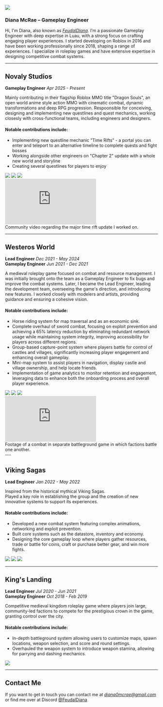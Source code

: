 <img src="https://github.com/user-attachments/assets/d72bb18e-6730-4de9-b897-7088cd1c1dbc" class="profile">

<h3>Diana McRae – Gameplay Engineer</h3>

Hi, I'm Diana, also known as [*FeudalDiana*](https://www.roblox.com/users/17443035/profile). I’m a passionate Gameplay Engineer with deep expertise in Luau, with a strong focus on crafting engaging player experiences. I started developing on Roblox in 2016 and have been working professionally since 2018, shaping a range of experiences. I specialize in roleplay games and have extensive expertise in designing competitive combat systems.

<div style="clear:both"></div>

---

## Novaly Studios
<div class="cv-entry">
    <strong>Gameplay Engineer</strong>
    <span></span>
    <em>Apr 2025 - Present</em>
</div>

Mainly contributing in their flagship Roblox MMO title "Dragon Souls", an open world anime style action MMO with cinematic combat, dynamic transformations and deep RPG progression. Respoonsible for conceiving, designing and implementing new questlines and quest mechanics, working closesly with cross-functional teams, including engineers and designers.

#### Notable contributions include:
- Implementing new questline mechanic "Time Rifts" - a portal you can enter and teleport to an alternative timeline to complete quests and fight bosses
- Working alongside other engineers on "Chapter 2" update with a whole new world and storyline
- Creating several questlines for players to enjoy

<div class="image-group">
    <img src="https://github.com/user-attachments/assets/b76cd821-06b2-48dd-83a5-2a23610ac6d9" >
    <img src="https://github.com/user-attachments/assets/c06aec6a-3627-4dee-aa4a-34f5e67a2afb" >
    <img src="https://github.com/user-attachments/assets/c66ac7a3-afe0-45d6-b221-ed35afb41db3" >
</div>

<div class="yt-embed">
    <iframe src="https://www.youtube.com/embed/qDwkzoglbRM?si=wCDEdfgQRVHuJbBi&amp;" title="YouTube video player" frameborder="0" allow="accelerometer; autoplay; clipboard-write; encrypted-media; gyroscope; picture-in-picture; web-share" referrerpolicy="strict-origin-when-cross-origin" allowfullscreen></iframe>
    <div>Community video regarding the major time rift update I worked on.</div>
</div>

---

## Westeros World
<div class="cv-entry">
    <strong>Lead Engineer</strong>
    <span></span>
    <em>Dec 2021 - May 2024</em>
</div>
<div class="cv-entry">
    <strong>Gameplay Engineer</strong>
    <span></span>
    <em>Jun 2021 - Dec 2021</em>
</div>

A medieval roleplay game focused on combat and resource management. I was initially brought onto the team as a Gameplay Engineer to fix bugs and improve the combat systems. Later, I became the Lead Engineer, leading the development team, overseeing the game's direction, and introducing new features. I worked closely with modelers and artists, providing guidance and ensuring a cohesive vision.

#### Notable contributions include:
- Horse riding system for map traversal and as an economic sink.
- Complete overhaul of sword combat, focusing on exploit prevention and achieving a 65% latency reduction by eliminating redundant network usage while maintaining system integrity, improving accessibility for players across different regions.
- Group-based capture-point system where players battle for control of castles and villages, significantly increasing player engagement and enhancing overall gameplay.
- Mini-map system to assist players in navigation, display castle and village ownership, and help locate friends.
- Implementation of game analytics to monitor retention and engagement, leveraging data to enhance both the onboarding process and overall player experience.

<div class="image-group">
    <img src="https://github.com/user-attachments/assets/6c0d044e-8e95-49d6-85e5-fadf59fb0458" >
    <img src="https://github.com/user-attachments/assets/467ca431-6736-439e-8063-f55f80c9d376" >
    <img src="https://github.com/user-attachments/assets/65b27d73-a137-4a61-8c04-b286b6f7e0a3" >
</div>

<div class="yt-embed">
<iframe src="https://www.youtube.com/embed/PbyfpXBeaj4?si=NXKOAcXm6mQJSZ97&amp;clip=UgkxywMXTc4rVy_AZDR5-e9qxhYwlRrUEG23&amp;clipt=EPiwXRifk2A" title="YouTube video player" frameborder="0" allow="accelerometer; autoplay; clipboard-write; encrypted-media; gyroscope; picture-in-picture; web-share" referrerpolicy="strict-origin-when-cross-origin" allowfullscreen></iframe>
    <div>Footage of a combat in separate battleground game in which factions battle one another.</div>
</div>
---

## Viking Sagas
<div class="cv-entry">
    <strong>Lead Engineer</strong>
    <span></span>
    <em>Jan 2022 - May 2022</em>
</div>

Inspired from the historical mythical Viking Sagas. <br/>
Played a key role in establishing the group and the creation of new innovative systems to support its experiences.

#### Notable contributions include:
- Developed a new combat system featuring complex animations, networking and exploit prevention.
- Built core systems such as the datastore, inventory and economy.
- Designing the core gameplay loop where players gather resources, trade or battle for coins, craft or purchase better gear, and win more fights.
  
<div class="image-group">
    <img src="https://github.com/user-attachments/assets/b10ba64c-0d06-4811-b8c5-7d5c0ba478fc" >
    <img src="https://github.com/user-attachments/assets/5ad58dd7-9279-4402-af25-28784bebea8b" >
    <img src="https://github.com/user-attachments/assets/e5f07c05-854b-49c2-8c24-b1b180ad0b08" >
</div>

---

## King's Landing
<div class="cv-entry">
    <strong>Lead Engineer</strong>
    <span></span>
    <em>Jul 2020 - Jun 2021</em>
</div>
<div class="cv-entry">
    <strong>Gameplay Engineer</strong>
    <span></span>
    <em>Oct 2018 - Feb 2019</em>
</div>

Competitive medieval kingdom roleplay game where players join large, community-led factions to compete for the prestigious crown in the game, granting control over the city.
#### Notable contributions include:
- In-depth battleground system allowing users to customize maps, spawn locations, weapon selection, and score and round settings.
- Overhauled the weapon system to introduce weapon stamina, allowing for parrying and dashing mechanics.

<div class="image-group">
    <img src="https://github.com/user-attachments/assets/05818857-24f2-4d8e-96f7-75a0b83c0177" >
</div>

---

## Contact Me

If you want to get in touch you can contact me at [*diana0mcrae@gmail.com*](mailto:diana0mcrae@gmail.com) or find me over at Discord [@FeudalDiana](https://discord.com/users/970120357262548993)


<div id="lightbox"><img></div>
<script type="text/javascript">
    const lightbox = document.getElementById("lightbox");
    let timeout = null;
    for (img of document.querySelectorAll("img")) {
        if (img == lightbox.children[0]) { continue; }
        img.addEventListener("click", (e) => {            
            e.preventDefault();
            e.stopPropagation();
            if (timeout) cancelTimeout(timeout);
            console.log(e.target.src)
            lightbox.children[0].src = e.target.src;
            lightbox.style.display = "flex";
            setTimeout(() => { lightbox.style.opacity = 1; }, 10)
        })
    }
    lightbox.addEventListener("click", (e) => {
        e.preventDefault();
        e.stopPropagation();
        lightbox.style.opacity = 0;
        if (timeout) cancelTimeout(timeout);
        timeout = setTimeout(() => {
            timeout = null;
            lightbox.style.display = "none";
        }, 125)
    })
</script>
